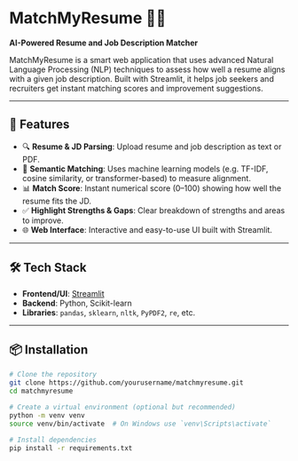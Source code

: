 # MatchMyResume 🧠📄

**AI-Powered Resume and Job Description Matcher**

MatchMyResume is a smart web application that uses advanced Natural Language Processing (NLP) techniques to assess how well a resume aligns with a given job description. Built with Streamlit, it helps job seekers and recruiters get instant matching scores and improvement suggestions.

---

## 🚀 Features

- 🔍 **Resume & JD Parsing**: Upload resume and job description as text or PDF.
- 🤖 **Semantic Matching**: Uses machine learning models (e.g. TF-IDF, cosine similarity, or transformer-based) to measure alignment.
- 📊 **Match Score**: Instant numerical score (0–100) showing how well the resume fits the JD.
- ✅ **Highlight Strengths & Gaps**: Clear breakdown of strengths and areas to improve.
- 🌐 **Web Interface**: Interactive and easy-to-use UI built with Streamlit.

---

## 🛠️ Tech Stack

- **Frontend/UI**: [Streamlit](https://streamlit.io/)
- **Backend**: Python, Scikit-learn
- **Libraries**: `pandas`, `sklearn`, `nltk`, `PyPDF2`, `re`, etc.

---

## 📦 Installation

```bash
# Clone the repository
git clone https://github.com/yourusername/matchmyresume.git
cd matchmyresume

# Create a virtual environment (optional but recommended)
python -m venv venv
source venv/bin/activate  # On Windows use `venv\Scripts\activate`

# Install dependencies
pip install -r requirements.txt
